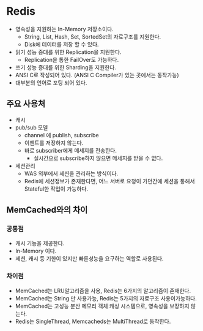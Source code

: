 # Redis
- 영속성을 지원하는 In-Memory 저장소이다.
  - String, List, Hash, Set, SortedSet의 자료구조를 지원한다.
  - Disk에 데이터를 저장 할 수 있다.
- 읽기 성능 증대를 위한 Replication을 지원한다.
  - Replication을 통한 FailOver도 가능하다.
- 쓰기 성능 증대를 위한 Sharding을 지원한다.
- ANSI C로 작성되어 있다. (ANSI C Compiler가 있는 곳에서는 동작가능)
- 대부분의 언어로 포팅 되어 있다.

## 주요 사용처
- 캐시
- pub/sub 모델
  - channel 에 publish, subscribe
  - 이벤트를 저장하지 않는다. 
  - 바로 subscriber에게 메세지를 전송한다.
    - 실시간으로 subscribe하지 않으면 메세지를 받을 수 없다.
- 세션관리
  - WAS 외부에서 세션을 관리하는 방식이다.
  - Redis에 세션정보가 존재한다면, 어느 서버로 요청이 가던간에 세션을 통해서 Stateful한 작업이 가능하다.
## MemCached와의 차이

### 공통점
- 캐시 기능을 제공한다.
- In-Memory 이다.
- 세션, 캐시 등 기한이 있지만 빠른성능을 요구하는 역할로 사용된다.

### 차이점
- MemCached는 LRU알고리즘을 사용, Redis는 6가지의 알고리즘이 존재한다.
- MemCached는 String 만 사용가능, Redis는 5가지의 자료구조 사용이가능하다.
- MemCached는 고성능 분산 메모리 객체 캐싱 시스템으로, 영속성을 보장하지 않는다.
- Redis는 SingleThread, Memcacheds는 MultiThread로 동작한다.